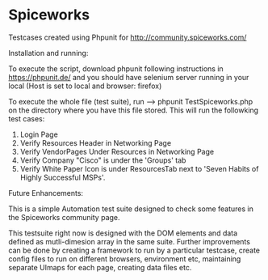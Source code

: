 # Spiceworks

Testcases created using Phpunit for http://community.spiceworks.com/

Installation and running:

To execute the script, download phpunit following instructions in https://phpunit.de/ and you should have selenium server running in your local (Host is set to local and browser: firefox)

To execute the whole file (test suite), run --> phpunit TestSpiceworks.php on the directory where you have this file stored. 
This will run the followking test cases:
1. Login Page
2. Verify Resources Header in Networking Page
3. Verify VendorPages Under Resources in Networking Page
4. Verify Company "Cisco" is under the 'Groups' tab
5. Verify White Paper Icon is under  ResourcesTab next to 'Seven Habits of Highly Successful MSPs'.

Future Enhancements:

This is a simple Automation test suite designed to check some features in the Spiceworks community page.

This testsuite right now is designed with the DOM elements and data defined as mutli-dimesion array in the same suite. Further improvements can be done by creating a framework to run by a particular testcase, create config files to run on different browsers, environment  etc, maintaining separate UImaps for each page, creating data files etc.


